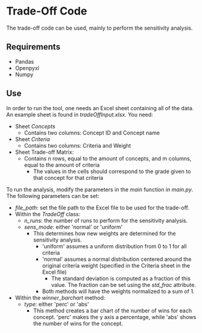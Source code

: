 # Trade-Off Code

The trade-off code can be used, mainly to perform the sensitivity analysis.

## Requirements

- Pandas
- Openpyxl
- Numpy

## Use

In order to run the tool, one needs an Excel sheet containing all of the data.
An example sheet is found in _tradeOffInput.xlsx_. You need:

- Sheet _Concepts_
  - Contains two columns: Concept ID and Concept name
- Sheet _Criteria_
  - Contains two columns: Criteria and Weight
- Sheet Trade-off Matrix:
  - Contains n rows, equal to the amount of concepts, and m columns, equal to the amount of criteria
    - The values in the cells should correspond to the grade given to that concept for that criteria

To run the analysis, modify the parameters in the _main_ function in _main.py_. The following parameters can be set:

- _file\_path_: set the file path to the Excel file to be used for the trade-off.
- Within the _TradeOff_ class:
  - _n_runs_: the number of runs to perform for the sensitivity analysis.
  - _sens_mode_: either 'normal' or 'uniform'
    - This determines how new weights are determined for the sensitivity analysis.
      - 'uniform' assumes a uniform distribution from 0 to 1 for all criteria
      - 'normal' assumes a normal distribution centered around the original criteria weight (specified in the Criteria sheet in the Excel file)
        - The standard deviation is computed as a fraction of this value. The fraction can be set using the _std_frac_ attribute.
      - Both methods will have the weights normalized to a sum of 1.
- Within the _winner_barchart_ method:
  - _type_: either 'perc' or 'abs'
    - This method creates a bar chart of the number of wins for each concept. 'perc' makes the y axis a percentage, while 'abs' shows the number of wins for the concept.